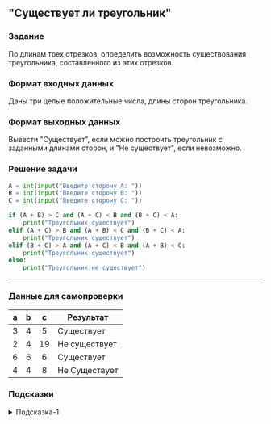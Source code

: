 ## "Существует ли треугольник"

### Задание

По длинам трех отрезков, определить возможность существования треугольника, составленного из этих отрезков.

### Формат входных данных

Даны три целые положительные числа, длины сторон треугольника.

### Формат выходных данных

Вывести "Существует", если можно построить треугольник с заданными длинами сторон, и "Не существует", если невозможно.

### Решение задачи

```python
A = int(input("Введите сторону А: "))
B = int(input("Введите сторону B: "))
C = int(input("Введите сторону C: "))

if (A + B) > C and (A + C) < B and (B + C) < A:
    print("Треугольник существует")
elif (A + C) > B and (A + B) < C and (B + C) < A:
    print("Треугольник существует")
elif (B + C) > A and (A + C) < B and (A + B) < C:
    print("Треугольник существует")
else:
    print("Треугольник не существует")
```

---

### Данные для самопроверки

| a | b | c | Результат |
| :---: | :---: | :---: | --- |
|   3   |   4   |   5   | Существует |
|   2   |   4   |   19   | Не существует |
|   6   |   6   |   6   | Существует |
|   4   |   4   |   8   | Не Существует |
### Подсказки

<details>
<summary>Подсказка-1</summary>
Треугольник существует только тогда, когда сумма длин любых его двух сторон больше третьей стороны.
</details>
